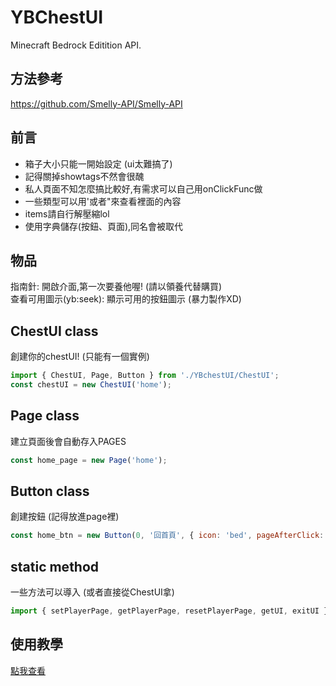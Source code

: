 # YBChestUI
Minecraft Bedrock Editition API.

## 方法參考
https://github.com/Smelly-API/Smelly-API

## 前言
* 箱子大小只能一開始設定 (ui太難搞了)  
* 記得關掉showtags不然會很醜
* 私人頁面不知怎麼搞比較好,有需求可以自己用onClickFunc做
* 一些類型可以用'或者"來查看裡面的內容
* items請自行解壓縮lol
* 使用字典儲存(按鈕、頁面),同名會被取代

## 物品
指南針: 開啟介面,第一次要養他喔! (請以領養代替購買)  
查看可用圖示(yb:seek): 顯示可用的按鈕圖示 (暴力製作XD)

## ChestUI class
創建你的chestUI! (只能有一個實例)  
```javascript
import { ChestUI, Page, Button } from './YBchestUI/ChestUI';
const chestUI = new ChestUI('home');
```

## Page class
建立頁面後會自動存入PAGES
```js
const home_page = new Page('home');
```

## Button class
創建按鈕 (記得放進page裡)
```js
const home_btn = new Button(0, '回首頁', { icon: 'bed', pageAfterClick: 'home' })
```

## static method
一些方法可以導入 (或者直接從ChestUI拿)
```js
import { setPlayerPage, getPlayerPage, resetPlayerPage, getUI, exitUI } from './YBchestUI/ChestUI';
```

## 使用教學
[點我查看](https://youtu.be/dQw4w9WgXcQ?si=yfSQVoKE8ZNUw4Wg)
